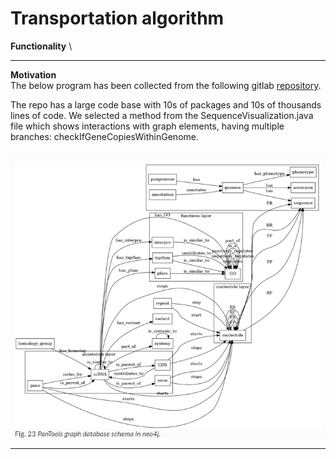 # Transportation algorithm
**Functionality** \

****


**Motivation** \
The below program has been collected from the following gitlab [repository](https://git.wur.nl/bioinformatics/pantools/-/tree/pantools_v4?ref_type=heads).

The repo has a large code base with 10s of packages and 10s of thousands lines of code. We selected a method from the SequenceVisualization.java file which shows interactions with graph elements, having multiple branches: checkIfGeneCopiesWithinGenome.

![Sample code](../../../../../docs/media/benchmarks/P4/full_schema.png)


****
